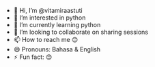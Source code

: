- 👋 Hi, I’m @vitamiraastuti
- 👀 I’m interested in python 
- 🌱 I’m currently learning python
- 💞️ I’m looking to collaborate on sharing sessions 
- 📫 How to reach me 😊
- 😄 Pronouns: Bahasa & English 
- ⚡ Fun fact: 😊

<!---
vitamiraastuti/vitamiraastuti is a ✨ special ✨ repository because its `README.md` (this file) appears on your GitHub profile.
You can click the Preview link to take a look at your changes.
--->
